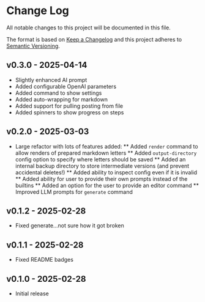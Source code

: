 # Change Log

All notable changes to this project will be documented in this file.

The format is based on [Keep a Changelog](http://keepachangelog.com/)
and this project adheres to [Semantic Versioning](http://semver.org/).


## v0.3.0 - 2025-04-14
* Slightly enhanced AI prompt
* Added configurable OpenAI parameters
* Added command to show settings
* Added auto-wrapping for markdown
* Added support for pulling posting from file
* Added spinners to show progress on steps


## v0.2.0 - 2025-03-03
* Large refactor with lots of features added:
** Added `render` command to allow renders of prepared markdown letters
** Added `output-directory` config option to specify where letters should be saved
** Added an internal backup directory to store intermediate versions (and prevent accidental deletes!)
** Added ability to inspect config even if it is invalid
** Added ability for user to provide their own prompts instead of the builtins
** Added an option for the user to provide an editor command
** Improved LLM prompts for `generate` command

## v0.1.2 - 2025-02-28
* Fixed generate...not sure how it got broken

## v0.1.1 - 2025-02-28
* Fixed README badges

## v0.1.0 - 2025-02-28
* Initial release
